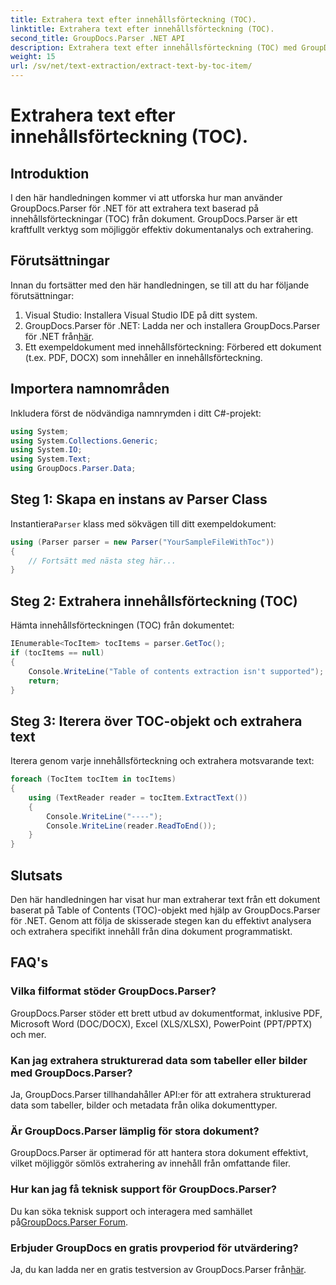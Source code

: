 ```yaml
---
title: Extrahera text efter innehållsförteckning (TOC).
linktitle: Extrahera text efter innehållsförteckning (TOC).
second_title: GroupDocs.Parser .NET API
description: Extrahera text efter innehållsförteckning (TOC) med GroupDocs.Parser för .NET. Lär dig effektiva dokumentanalystekniker för strukturerad dataextraktion.
weight: 15
url: /sv/net/text-extraction/extract-text-by-toc-item/
---
```


# Extrahera text efter innehållsförteckning (TOC).

## Introduktion
I den här handledningen kommer vi att utforska hur man använder GroupDocs.Parser för .NET för att extrahera text baserad på innehållsförteckningar (TOC) från dokument. GroupDocs.Parser är ett kraftfullt verktyg som möjliggör effektiv dokumentanalys och extrahering.
## Förutsättningar
Innan du fortsätter med den här handledningen, se till att du har följande förutsättningar:
1. Visual Studio: Installera Visual Studio IDE på ditt system.
2.  GroupDocs.Parser för .NET: Ladda ner och installera GroupDocs.Parser för .NET från[här](https://releases.groupdocs.com/parser/net/).
3. Ett exempeldokument med innehållsförteckning: Förbered ett dokument (t.ex. PDF, DOCX) som innehåller en innehållsförteckning.

## Importera namnområden
Inkludera först de nödvändiga namnrymden i ditt C#-projekt:
```csharp
using System;
using System.Collections.Generic;
using System.IO;
using System.Text;
using GroupDocs.Parser.Data;
```
## Steg 1: Skapa en instans av Parser Class
 Instantiera`Parser` klass med sökvägen till ditt exempeldokument:
```csharp
using (Parser parser = new Parser("YourSampleFileWithToc"))
{
    // Fortsätt med nästa steg här...
}
```
## Steg 2: Extrahera innehållsförteckning (TOC)
Hämta innehållsförteckningen (TOC) från dokumentet:
```csharp
IEnumerable<TocItem> tocItems = parser.GetToc();
if (tocItems == null)
{
    Console.WriteLine("Table of contents extraction isn't supported");
    return;
}
```
## Steg 3: Iterera över TOC-objekt och extrahera text
Iterera genom varje innehållsförteckning och extrahera motsvarande text:
```csharp
foreach (TocItem tocItem in tocItems)
{
    using (TextReader reader = tocItem.ExtractText())
    {
        Console.WriteLine("----");
        Console.WriteLine(reader.ReadToEnd());
    }
}
```

## Slutsats
Den här handledningen har visat hur man extraherar text från ett dokument baserat på Table of Contents (TOC)-objekt med hjälp av GroupDocs.Parser för .NET. Genom att följa de skisserade stegen kan du effektivt analysera och extrahera specifikt innehåll från dina dokument programmatiskt.

## FAQ's
### Vilka filformat stöder GroupDocs.Parser?
GroupDocs.Parser stöder ett brett utbud av dokumentformat, inklusive PDF, Microsoft Word (DOC/DOCX), Excel (XLS/XLSX), PowerPoint (PPT/PPTX) och mer.
### Kan jag extrahera strukturerad data som tabeller eller bilder med GroupDocs.Parser?
Ja, GroupDocs.Parser tillhandahåller API:er för att extrahera strukturerad data som tabeller, bilder och metadata från olika dokumenttyper.
### Är GroupDocs.Parser lämplig för stora dokument?
GroupDocs.Parser är optimerad för att hantera stora dokument effektivt, vilket möjliggör sömlös extrahering av innehåll från omfattande filer.
### Hur kan jag få teknisk support för GroupDocs.Parser?
 Du kan söka teknisk support och interagera med samhället på[GroupDocs.Parser Forum](https://forum.groupdocs.com/c/parser/17).
### Erbjuder GroupDocs en gratis provperiod för utvärdering?
Ja, du kan ladda ner en gratis testversion av GroupDocs.Parser från[här](https://releases.groupdocs.com/).